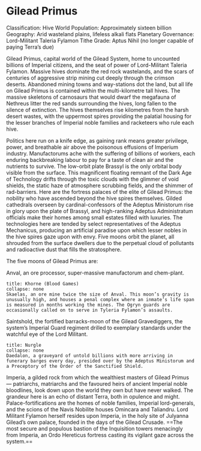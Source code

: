 # Gilead Primus

Classification: Hive World
Population: Approximately sixteen billion
Geography: Arid wasteland plains, lifeless alkali flats
Planetary Governance: Lord-Militant Taleria Fylamon
Tithe Grade: Aptus Nihil (no longer capable of paying Terra’s due)

Gilead Primus, capital world of the Gilead System, home to uncounted billions of Imperial citizens, and the seat of power of Lord-Militant Taleria Fylamon. Massive hives dominate the red rock wastelands, and the scars of centuries of aggressive strip mining cut deeply through the crimson deserts. Abandoned mining towns and way-stations dot the land, but all life on Gilead Primus is contained within the multi-kilometre tall hives. The massive skeletons of carnosaurs that would dwarf the megafauna of Nethreus litter the red sands surrounding the hives, long fallen to the silence of extinction. The hives themselves rise kilometres from the harsh desert wastes, with the uppermost spires providing the palatial housing for the lesser branches of Imperial noble families and racketeers who rule each hive.

Politics here run on a knife edge, as gaining rank means greater privilege, power, and breathable air above the poisonous effusions of Imperium industry. Manufactorums ache with the suffering of billions of workers, each enduring backbreaking labour to pay for a taste of clean air and the nutrients to survive. The low-orbit plate Brassyl is the only orbital body visible from the surface. This magnificent floating remnant of the Dark Age of Technology drifts through the toxic clouds with the glimmer of void shields, the static haze of atmosphere scrubbing fields, and the shimmer of rad-barriers. Here are the fortress palaces of the elite of Gilead Primus: the nobility who have ascended beyond the hive spires themselves. Gilded cathedrals overseen by cardinal-confessors of the Adeptus Ministorum rise in glory upon the plate of Brassyl, and high-ranking Adeptus Administratum officials make their homes among small estates filled with luxuries. The technologies here are tended by select representatives of the Adeptus Mechanicus, producing an artificial paradise upon which lesser nobles in the hive spires gaze upon with envy. Five moons orbit the planet, all shrouded from the surface dwellers due to the perpetual cloud of pollutants and radioactive dust that fills the stratosphere.

The five moons of Gilead Primus are:  

Anval, an ore processor, super-massive manufactorum and chem-plant.

```ad-khorne
title: Khorne (Blood Games)
collapse: none
Skaelas, an ore mine twice the size of Anval. This moon’s gravity is unusually high, and houses a penal complex where an inmate’s life span is measured in months working the mines. The Ogryn guards are occasionally called on to serve in Tyleria Fylamon’s assaults.
```

Saintshold, the fortified barracks-moon of the Gilead Gravediggers, the system’s Imperial Guard regiment drilled to exemplary standards under the watchful eye of the Lord Militant.

```ad-nurgle
title: Nurgle
collapse: none
Daedalon, a graveyard of untold billions with more arriving in funerary barges every day, presided over by the Adeptus Ministorum and a Preceptory of the Order of the Sanctified Shield.
```

Imperia, a gilded rock from which the wealthiest masters of Gilead Primus — patriarchs, matriarchs and the favoured heirs of ancient Imperial noble bloodlines, look down upon the world they own but have never walked. The grandeur here is an echo of distant Terra, both in opulence and might. Palace-fortifications are the homes of noble families, Imperial lord-generals, and the scions of the Navis Nobilite houses Omincara and Taliandru. Lord Militant Fylamon herself resides upon Imperia, in the holy site of Julyanna Gilead’s own palace, founded in the days of the Gilead Crusade. ==The most secure and populous bastion of the Inquisition towers menacingly from Imperia, an Ordo Hereticus fortress casting its vigilant gaze across the system.==